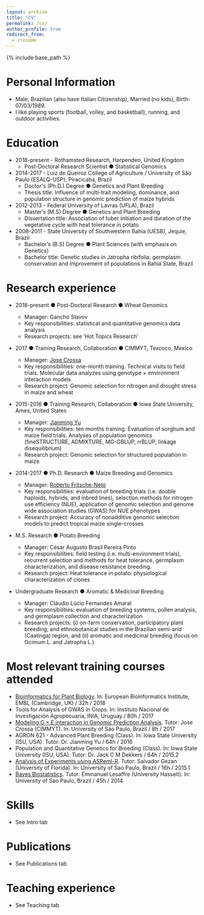 ```yaml
---
layout: archive
title: "CV"
permalink: /cv/
author_profile: true
redirect_from:
  - /resume
---
```


{% include base_path %}

Personal Information
======
- Male, Brazilian (also have Italian Citizenship), Married (no kids), Birth: 07/03/1989.
- I like playing sports (football, volley, and basketball), running, and outdoor activities.

Education
======
* 2018-present - Rothamsted Research, Harpenden, United Kingdom
  * Post-Doctoral Research Scientist ● Statistical Genomics
* 2014-2017 - Luiz de Queiroz College of Agriculture / University of São Paulo (ESALQ-USP), Piracicaba, Brazil
  * Doctor's (Ph.D.) Degree ● Genetics and Plant Breeding
  * Thesis title: Influence of multi-trait modeling, dominance, and population structure in genomic prediction of maize hybrids
* 2012-2013 - Federal University of Lavras (UFLA), Brazil
  * Master’s (M.S) Degree ● Genetics and Plant Breeding
  * Dissertation title: Association of tuber initiation and duration of the vegetative cycle with heat tolerance in potato
* 2008-2011 - State University of Southwestern Bahia (UESB), Jequie, Brazil
  * Bachelor’s (B.S) Degree ● Plant Sciences (with emphasis on Genetics)
  * Bachelor title: Genetic studies in Jatropha ribifolia: germplasm conservation and improvement of populations in Bahia State, Brazil

Research experience
======
* 2018-present ● Post-Doctoral Research ● Wheat Genomics
  * Manager: Gancho Slavov 
  * Key responsibilities: statistical and quantitative genomics data analysis
  * Research projects: see ‘Hot Topics Research’

* 2017 ● Training Research, Collaboration ● CIMMYT, Texcoco, Mexico
  * Manager: [Jose Crossa](https://scholar.google.com.mx/citations?user=MsMBKCUAAAAJ&hl=en) 
  * Key responsibilities: one-month training. Technical visits to field trials. Molecular data analyzes using genotype × environment interaction models
  * Research project: Genomic selection for nitrogen and drought stress in maize and wheat
    
* 2015-2016 ● Training Research, Collaboration ● Iowa State University, Ames, United States
  * Manager: [Jianming Yu](https://www.ipb.iastate.edu/people/jianming-yu)  
  * Key responsibilities: ten months training. Evaluation of sorghum and maize field trials. Analyses of population genomics (fineSTRUCTURE, ADMIXTURE, MG-GBLUP, rrBLUP, linkage disequilibrium)
  * Research project: Genomic selection for structured population in maize
  
* 2014-2017 ● Ph.D. Research ● Maize Breeding and Genomics
  * Manager: [Roberto Fritsche-Neto](http://www.genetica.esalq.usp.br/alogamas/index2.html)   
  * Key responsibilities: evaluation of breeding trials (i.e. double haploids, hybrids, and inbred lines), selection methods for nitrogen use efficiency (NUE), application of genomic selection and genome wide association studies (GWAS) for NUE phenotypes
  * Research project: Accuracy of nonadditive genomic selection models to predict tropical maize single-crosses
  
* M.S. Research ● Potato Breeding
  * Manager: César Augusto Brasil Pereira Pinto   
  * Key responsibilities: field testing (i.e. multi-environment trials), recurrent selection and methods for heat tolerance, germplasm characterization, and disease resistance breeding.
  * Research project: Heat tolerance in potato: physiological characterization of clones
  
* Undergraduate Research ● Aromatic & Medicinal Breeding
  * Manager: Cláudio Lúcio Fernandes Amaral  
  * Key responsibilities: evaluation of breeding systems, pollen analysis, and germplasm collection and characterization
  * Research projects: (i) on-farm conservation, participatory plant breeding, and ethnobotanical studies in the Brazilian semi-arid (Caatinga) region, and (ii) aromatic and medicinal breeding (focus on Ocimum L. and Jatropha L.)
  
Most relevant training courses attended
======
* [Bioinformatics for Plant Biology](https://www.ebi.ac.uk/training/events/2018/bioinformatics-plant-biology). In: European Bioinformatics Institute, EMBL (Cambridge, UK) / 32h / 2018
* Tools for Analysis of GWAS in Crops. In: Instituto Nacional de Investigación Agropecuaria, INIA, Uruguay / 80h / 2017
* [Modeling G × E interaction in Genomic Prediction Analysis](https://www.g3journal.org/content/8/9/3039.article-info). Tutor: Jose Crossa (CIMMYT). In: University of Sao Paulo, Brazil / 8h / 2017
* AGRON 621 - Advanced Plant Breeding (Class). In: Iowa State University (ISU, USA). Tutor: Dr. Jianming Yu / 64h / 2016
* Population and Quantitative Genetics for Breeding (Class). In: Iowa State University (ISU, USA). Tutor: Dr. Jack C M Dekkers / 64h / 2015.2
* [Analysis of Experiments using ASReml-R](https://www.biostatsgen.com/uploads/3/8/9/6/38964623/alldiap_august2014.pdf). Tutor: Salvador Gezan (University of Florida). In: University of Sao Paulo, Brazil / 16h / 2015.1
* [Bayes Biostatistics](http://www.esalq.usp.br/departamentos/lce/arquivos/aulas/2014/WORKSHOP_ON_BAYESIAN_BIOSTATISTICS/Bayesian_course_main_part%201.pdf). Tutor: Emmanuel Lesaffre (University Hasselt). In: University of Sao Paulo, Brazil / 45h / 2014

Skills
======
* See Intro tab

Publications
======
* See Publications tab
   
Teaching experience
======
* See Teaching tab
  

